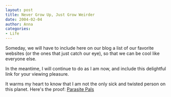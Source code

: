 ```yaml
---
layout: post
title: Never Grow Up, Just Grow Weirder
date: 2004-02-04
author: Anna
categories:
- Life
---
```


Someday, we will have to include here on our blog a list of our favorite websites (or the ones that just catch our eye), so that we can be cool like everyone else.

In the meantime, I will continue to do as I am now, and include this delightful link for your viewing pleasure.

It warms my heart to know that I am not the only sick and twisted person on this planet. Here's the proof: [Parasite Pals][1]

[1]: http://www.parasitepals.com/index.html

